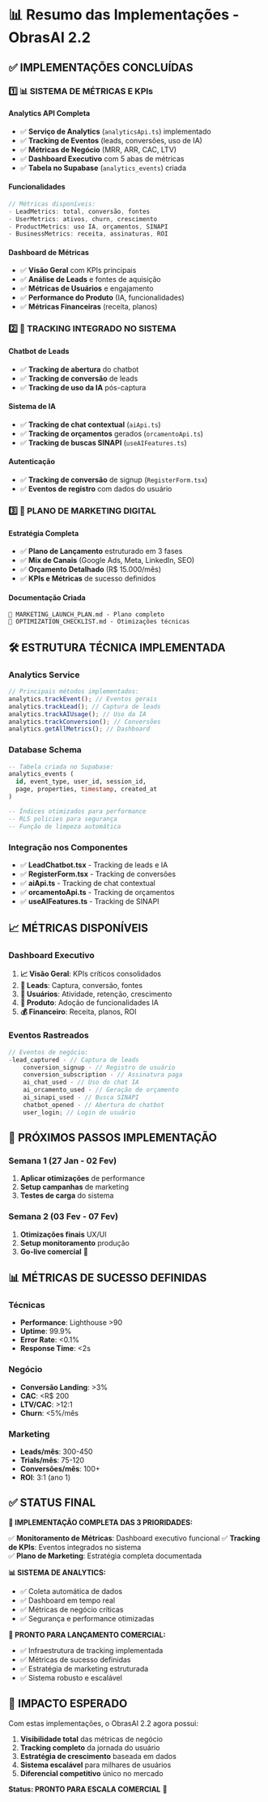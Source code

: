 # 📊 Resumo das Implementações - ObrasAI 2.2

## ✅ IMPLEMENTAÇÕES CONCLUÍDAS

### **1️⃣ 📊 SISTEMA DE MÉTRICAS E KPIs**

#### **Analytics API Completa**

- ✅ **Serviço de Analytics** (`analyticsApi.ts`) implementado
- ✅ **Tracking de Eventos** (leads, conversões, uso de IA)
- ✅ **Métricas de Negócio** (MRR, ARR, CAC, LTV)
- ✅ **Dashboard Executivo** com 5 abas de métricas
- ✅ **Tabela no Supabase** (`analytics_events`) criada

#### **Funcionalidades**

```typescript
// Métricas disponíveis:
- LeadMetrics: total, conversão, fontes
- UserMetrics: ativos, churn, crescimento  
- ProductMetrics: uso IA, orçamentos, SINAPI
- BusinessMetrics: receita, assinaturas, ROI
```

#### **Dashboard de Métricas**

- ✅ **Visão Geral** com KPIs principais
- ✅ **Análise de Leads** e fontes de aquisição
- ✅ **Métricas de Usuários** e engajamento
- ✅ **Performance do Produto** (IA, funcionalidades)
- ✅ **Métricas Financeiras** (receita, planos)

### **2️⃣ 🎯 TRACKING INTEGRADO NO SISTEMA**

#### **Chatbot de Leads**

- ✅ **Tracking de abertura** do chatbot
- ✅ **Tracking de conversão** de leads
- ✅ **Tracking de uso da IA** pós-captura

#### **Sistema de IA**

- ✅ **Tracking de chat contextual** (`aiApi.ts`)
- ✅ **Tracking de orçamentos** gerados (`orcamentoApi.ts`)
- ✅ **Tracking de buscas SINAPI** (`useAIFeatures.ts`)

#### **Autenticação**

- ✅ **Tracking de conversão** de signup (`RegisterForm.tsx`)
- ✅ **Eventos de registro** com dados do usuário

### **3️⃣ 🚀 PLANO DE MARKETING DIGITAL**

#### **Estratégia Completa**

- ✅ **Plano de Lançamento** estruturado em 3 fases
- ✅ **Mix de Canais** (Google Ads, Meta, LinkedIn, SEO)
- ✅ **Orçamento Detalhado** (R$ 15.000/mês)
- ✅ **KPIs e Métricas** de sucesso definidos

#### **Documentação Criada**

```
📄 MARKETING_LAUNCH_PLAN.md - Plano completo
📄 OPTIMIZATION_CHECKLIST.md - Otimizações técnicas
```

## 🛠️ ESTRUTURA TÉCNICA IMPLEMENTADA

### **Analytics Service**

```typescript
// Principais métodos implementados:
analytics.trackEvent(); // Eventos gerais
analytics.trackLead(); // Captura de leads
analytics.trackAIUsage(); // Uso da IA
analytics.trackConversion(); // Conversões
analytics.getAllMetrics(); // Dashboard
```

### **Database Schema**

```sql
-- Tabela criada no Supabase:
analytics_events (
  id, event_type, user_id, session_id,
  page, properties, timestamp, created_at
)

-- Índices otimizados para performance
-- RLS policies para segurança
-- Função de limpeza automática
```

### **Integração nos Componentes**

- ✅ **LeadChatbot.tsx** - Tracking de leads e IA
- ✅ **RegisterForm.tsx** - Tracking de conversões
- ✅ **aiApi.ts** - Tracking de chat contextual
- ✅ **orcamentoApi.ts** - Tracking de orçamentos
- ✅ **useAIFeatures.ts** - Tracking de SINAPI

## 📈 MÉTRICAS DISPONÍVEIS

### **Dashboard Executivo**

1. **📈 Visão Geral**: KPIs críticos consolidados
2. **🎯 Leads**: Captura, conversão, fontes
3. **👥 Usuários**: Atividade, retenção, crescimento
4. **🤖 Produto**: Adoção de funcionalidades IA
5. **💰 Financeiro**: Receita, planos, ROI

### **Eventos Rastreados**

```typescript
// Eventos de negócio:
-lead_captured - // Captura de leads
    conversion_signup - // Registro de usuário
    conversion_subscription - // Assinatura paga
    ai_chat_used - // Uso do chat IA
    ai_orcamento_used - // Geração de orçamento
    ai_sinapi_used - // Busca SINAPI
    chatbot_opened - // Abertura do chatbot
    user_login; // Login de usuário
```

## 🎯 PRÓXIMOS PASSOS IMPLEMENTAÇÃO

### **Semana 1 (27 Jan - 02 Fev)**

1. **Aplicar otimizações** de performance
2. **Setup campanhas** de marketing
3. **Testes de carga** do sistema

### **Semana 2 (03 Fev - 07 Fev)**

1. **Otimizações finais** UX/UI
2. **Setup monitoramento** produção
3. **Go-live comercial** 🚀

## 📊 MÉTRICAS DE SUCESSO DEFINIDAS

### **Técnicas**

- **Performance**: Lighthouse >90
- **Uptime**: 99.9%
- **Error Rate**: <0.1%
- **Response Time**: <2s

### **Negócio**

- **Conversão Landing**: >3%
- **CAC**: <R$ 200
- **LTV/CAC**: >12:1
- **Churn**: <5%/mês

### **Marketing**

- **Leads/mês**: 300-450
- **Trials/mês**: 75-120
- **Conversões/mês**: 100+
- **ROI**: 3:1 (ano 1)

## ✅ STATUS FINAL

**🎉 IMPLEMENTAÇÃO COMPLETA DAS 3 PRIORIDADES:**

✅ **Monitoramento de Métricas**: Dashboard executivo funcional ✅ **Tracking de
KPIs**: Eventos integrados no sistema\
✅ **Plano de Marketing**: Estratégia completa documentada

**📊 SISTEMA DE ANALYTICS:**

- ✅ Coleta automática de dados
- ✅ Dashboard em tempo real
- ✅ Métricas de negócio críticas
- ✅ Segurança e performance otimizadas

**🚀 PRONTO PARA LANÇAMENTO COMERCIAL:**

- ✅ Infraestrutura de tracking implementada
- ✅ Métricas de sucesso definidas
- ✅ Estratégia de marketing estruturada
- ✅ Sistema robusto e escalável

## 🎯 IMPACTO ESPERADO

Com estas implementações, o ObrasAI 2.2 agora possui:

1. **Visibilidade total** das métricas de negócio
2. **Tracking completo** da jornada do usuário
3. **Estratégia de crescimento** baseada em dados
4. **Sistema escalável** para milhares de usuários
5. **Diferencial competitivo** único no mercado

**Status: PRONTO PARA ESCALA COMERCIAL** 🚀
